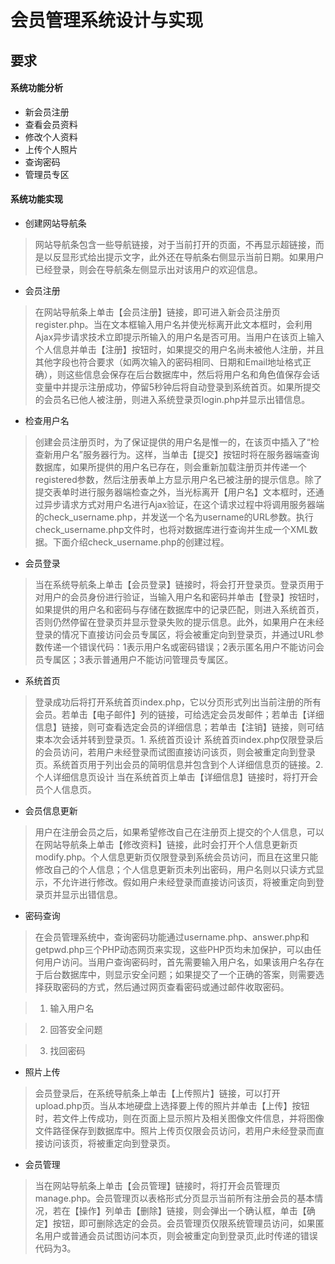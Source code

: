# 会员管理系统设计与实现

## 要求

#### 系统功能分析

* 新会员注册
* 查看会员资料
* 修改个人资料
* 上传个人照片
* 查询密码
* 管理员专区


#### 系统功能实现

* 创建网站导航条

> 网站导航条包含一些导航链接，对于当前打开的页面，不再显示超链接，而是以反显形式给出提示文字，此外还在导航条右侧显示当前日期。如果用户已经登录，则会在导航条左侧显示出对该用户的欢迎信息。

* 会员注册 

> 在网站导航条上单击【会员注册】链接，即可进入新会员注册页register.php。当在文本框输入用户名并使光标离开此文本框时，会利用Ajax异步请求技术立即提示所输入的用户名是否可用。当用户在该页上输入个人信息并单击【注册】按钮时，如果提交的用户名尚未被他人注册，并且其他字段也符合要求（如两次输入的密码相同、日期和Email地址格式正确），则这些信息会保存在后台数据库中，然后将用户名和角色值保存会话变量中并提示注册成功，停留5秒钟后将自动登录到系统首页。如果所提交的会员名已他人被注册，则进入系统登录页login.php并显示出错信息。

*  检查用户名 

> 创建会员注册页时，为了保证提供的用户名是惟一的，在该页中插入了“检查新用户名”服务器行为。这样，当单击【提交】按钮时将在服务器端查询数据库，如果所提供的用户名已存在，则会重新加载注册页并传递一个registered参数，然后注册表单上方显示用户名已被注册的提示信息。除了提交表单时进行服务器端检查之外，当光标离开【用户名】文本框时，还通过异步请求方式对用户名进行Ajax验证，在这个请求过程中将调用服务器端的check_username.php，并发送一个名为username的URL参数。执行check_username.php文件时，也将对数据库进行查询并生成一个XML数据。下面介绍check_username.php的创建过程。

* 会员登录 

> 当在系统导航条上单击【会员登录】链接时，将会打开登录页。登录页用于对用户的会员身份进行验证，当输入用户名和密码并单击【登录】按钮时，如果提供的用户名和密码与存储在数据库中的记录匹配，则进入系统首页，否则仍然停留在登录页并显示登录失败的提示信息。此外，如果用户在未经登录的情况下直接访问会员专属区，将会被重定向到登录页，并通过URL参数传递一个错误代码：1表示用户名或密码错误；2表示匿名用户不能访问会员专属区；3表示普通用户不能访问管理员专属区。

* 系统首页 

> 登录成功后将打开系统首页index.php，它以分页形式列出当前注册的所有会员。若单击【电子邮件】列的链接，可给选定会员发邮件；若单击【详细信息】链接，则可查看选定会员的详细信息；若单击【注销】链接，则可结束本次会话并转到登录页。1. 系统首页设计 系统首页index.php仅限登录后的会员访问，若用户未经登录而试图直接访问该页，则会被重定向到登录页。系统首页用于列出会员的简明信息并包含到个人详细信息页的链接。2. 个人详细信息页设计 当在系统首页上单击【详细信息】链接时，将打开会员个人信息页。

* 会员信息更新

> 用户在注册会员之后，如果希望修改自己在注册页上提交的个人信息，可以在网站导航条上单击【修改资料】链接，此时会打开个人信息更新页modify.php。个人信息更新页仅限登录到系统会员访问，而且在这里只能修改自己的个人信息；个人信息更新页未列出密码，用户名则以只读方式显示，不允许进行修改。假如用户未经登录而直接访问该页，将被重定向到登录页并显示出错信息。

* 密码查询

> 在会员管理系统中，查询密码功能通过username.php、answer.php和getpwd.php三个PHP动态网页来实现，这些PHP页均未加保护，可以由任何用户访问。当用户查询密码时，首先需要输入用户名，如果该用户名存在于后台数据库中，则显示安全问题；如果提交了一个正确的答案，则需要选择获取密码的方式，然后通过网页查看密码或通过邮件收取密码。

> 1. 输入用户名

> 2. 回答安全问题

> 3. 找回密码

	
* 照片上传

> 会员登录后，在系统导航条上单击【上传照片】链接，可以打开upload.php页。当从本地硬盘上选择要上传的照片并单击【上传】按钮时，若文件上传成功，则在页面上显示照片及相关图像文件信息，并将图像文件路径保存到数据库中。照片上传页仅限会员访问，若用户未经登录而直接访问该页，将被重定向到登录页。

* 会员管理

> 当在网站导航条上单击【会员管理】链接时，将打开会员管理页manage.php。会员管理页以表格形式分页显示当前所有注册会员的基本情况，若在【操作】列单击【删除】链接，则会弹出一个确认框，单击【确定】按钮，即可删除选定的会员。会员管理页仅限系统管理员访问，如果匿名用户或普通会员试图访问本页，则会被重定向到登录页,此时传递的错误代码为3。








